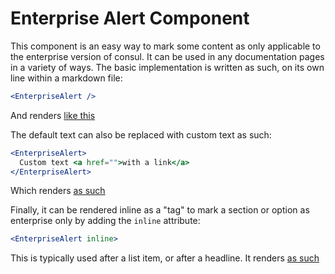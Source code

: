 # Enterprise Alert Component

This component is an easy way to mark some content as only applicable to the enterprise version of consul. It can be used in any documentation pages in a variety of ways. The basic implementation is written as such, on its own line within a markdown file:

```jsx
<EnterpriseAlert />
```

And renders [like this](https://p176.p0.n0.cdn.getcloudapp.com/items/geuWOzkz/Screen%20Shot%202020-05-08%20at%204.17.34%20PM.png?v=2ace1c70f48cf1bbdd17f9ce96684453)

The default text can also be replaced with custom text as such:

```jsx
<EnterpriseAlert>
  Custom text <a href="">with a link</a>
</EnterpriseAlert>
```

Which renders [as such](https://p176.p0.n0.cdn.getcloudapp.com/items/v1uDE2vQ/Screen%20Shot%202020-05-08%20at%204.18.22%20PM.png?v=3a45268830fac868be50047060bb4303)

Finally, it can be rendered inline as a "tag" to mark a section or option as enterprise only by adding the `inline` attribute:

```jsx
<EnterpriseAlert inline>
```

This is typically used after a list item, or after a headline. It renders [as such](https://p176.p0.n0.cdn.getcloudapp.com/items/KouqnrOm/Screen%20Shot%202020-05-08%20at%204.16.34%20PM.png?v=ac21328916aa98a1a853cde5989058bd)
